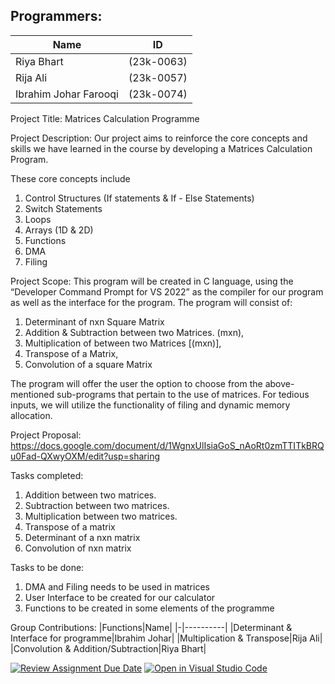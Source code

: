 ## Programmers:

|Name|ID|
|-|----------|
|Riya Bhart|(23k-0063)|
|Rija Ali|(23k-0057)|
|Ibrahim Johar Farooqi|(23k-0074)|

Project Title: Matrices Calculation Programme
 
Project Description: 
Our project aims to reinforce the core concepts and skills we have learned in the course by developing a Matrices Calculation Program. 

These core concepts include
1. Control Structures (If statements & If - Else Statements)
2. Switch Statements
3. Loops
4. Arrays (1D & 2D)
5. Functions
6. DMA
7. Filing 

Project Scope: 
This program will be created in C language, using the “Developer Command Prompt for VS 2022” as the compiler for our program as well as the interface for the program. The program will consist of:
1. Determinant of nxn Square Matrix
2. Addition & Subtraction between two Matrices. (mxn),
3. Multiplication of between two Matrices [(mxn)],
4. Transpose of a Matrix,
5. Convolution of a square Matrix

The program will offer the user the option to choose from the above-mentioned sub-programs that pertain to the use of matrices. For tedious inputs, we will utilize the functionality of filing and dynamic memory allocation. 

Project Proposal:
https://docs.google.com/document/d/1WgnxUlIsiaGoS_nAoRt0zmTTITkBRQu0Fad-QXwyOXM/edit?usp=sharing

Tasks completed:
1. Addition between two matrices. 
2. Subtraction between two matrices. 
3. Multiplication between two matrices. 
4. Transpose of a matrix
5. Determinant of a nxn matrix
6. Convolution of nxn matrix

Tasks to be done:
1. DMA and Filing needs to be used in matrices  
2. User Interface to be created for our calculator 
3. Functions to be created in some elements of the programme

Group Contributions:
|Functions|Name|
|-|----------|
|Determinant & Interface for programme|Ibrahim Johar|
|Multiplication & Transpose|Rija Ali|
|Convolution & Addition/Subtraction|Riya Bhart|


[![Review Assignment Due Date](https://classroom.github.com/assets/deadline-readme-button-24ddc0f5d75046c5622901739e7c5dd533143b0c8e959d652212380cedb1ea36.svg)](https://classroom.github.com/a/j0WbCUcA)
[![Open in Visual Studio Code](https://classroom.github.com/assets/open-in-vscode-718a45dd9cf7e7f842a935f5ebbe5719a5e09af4491e668f4dbf3b35d5cca122.svg)](https://classroom.github.com/online_ide?assignment_repo_id=13059286&assignment_repo_type=AssignmentRepo)
